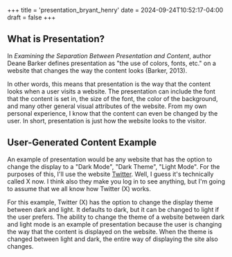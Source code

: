 +++
title = 'presentation_bryant_henry'
date = 2024-09-24T10:52:17-04:00
draft = false
+++
## What is Presentation? 

In *Examining the Separation Between Presentation and Content*, author Deane Barker defines presentation as "the use of colors, fonts, etc." on a website that changes the way the content looks (Barker, 2013). 

In other words, this means that presentation is the way that the content looks when a user visits a website. The presentation can include the font that the content is set in, the size of the font, the color of the background, and many other general visual attributes of the website. From my own personal experience, I know that the content can even be changed by the user. In short, presentation is just how the website looks to the visitor. 
## User-Generated Content Example

An example of presentation would be any website that has the option to change the display to a "Dark Mode", "Dark Theme", "Light Mode". For the purposes of this, I'll use the website [Twitter](https://x.com/home). Well, I guess it's technically called X now. I think also they make you log in to see anything, but I'm going to assume that we all know how Twitter (X) works. 

For this example, Twitter (X) has the option to change the display theme between dark and light. It defaults to dark, but it can be changed to light if the user prefers. The ability to change the theme of a website between dark and light mode is an example of presentation because the user is changing the way that the content is displayed on the website. When the theme is changed between light and dark, the entire way of displaying the site also changes. 